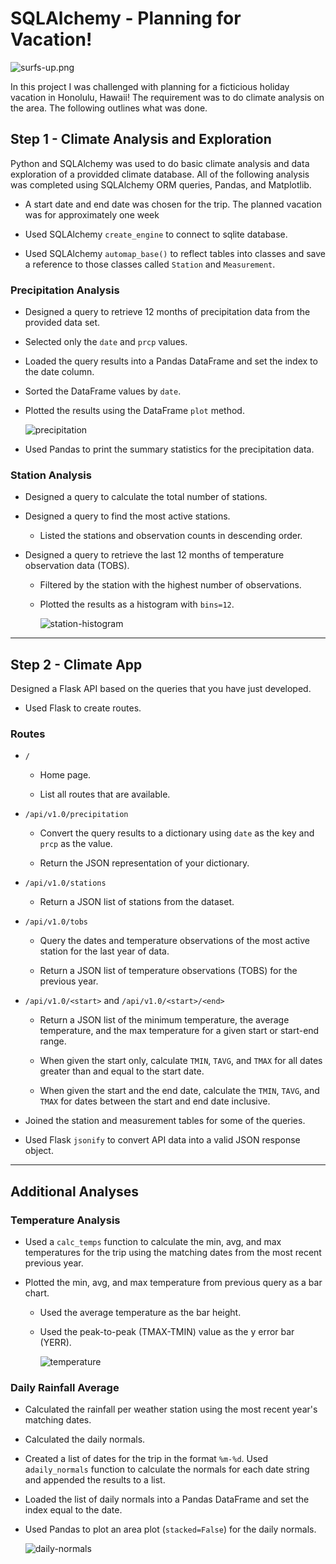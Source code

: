 # SQLAlchemy - Planning for Vacation!

![surfs-up.png](Images/surfs-up.png)

In this project I was challenged with planning for a ficticious holiday vacation in Honolulu, Hawaii! The requirement was to do climate analysis on the area. The following outlines what was done.

## Step 1 - Climate Analysis and Exploration

Python and SQLAlchemy was used to do basic climate analysis and data exploration of a providded climate database. All of the following analysis was completed using SQLAlchemy ORM queries, Pandas, and Matplotlib.

* A start date and end date was chosen for the trip. The planned vacation was for approximately one week

* Used SQLAlchemy `create_engine` to connect to sqlite database.

* Used SQLAlchemy `automap_base()` to reflect tables into classes and save a reference to those classes called `Station` and `Measurement`.

### Precipitation Analysis

* Designed a query to retrieve 12 months of precipitation data from the provided data set.

* Selected only the `date` and `prcp` values.

* Loaded the query results into a Pandas DataFrame and set the index to the date column.

* Sorted the DataFrame values by `date`.

* Plotted the results using the DataFrame `plot` method.

  ![precipitation](Images/Precipitation_Analysis.png)

* Used Pandas to print the summary statistics for the precipitation data.

### Station Analysis

* Designed a query to calculate the total number of stations.

* Designed a query to find the most active stations.

  * Listed the stations and observation counts in descending order.

* Designed a query to retrieve the last 12 months of temperature observation data (TOBS).

  * Filtered by the station with the highest number of observations.

  * Plotted the results as a histogram with `bins=12`.

    ![station-histogram](Images/Station_Histogram.png)

- - -

## Step 2 - Climate App

Designed a Flask API based on the queries that you have just developed.

* Used Flask to create routes.

### Routes

* `/`

  * Home page.

  * List all routes that are available.

* `/api/v1.0/precipitation`

  * Convert the query results to a dictionary using `date` as the key and `prcp` as the value.

  * Return the JSON representation of your dictionary.

* `/api/v1.0/stations`

  * Return a JSON list of stations from the dataset.

* `/api/v1.0/tobs`
  * Query the dates and temperature observations of the most active station for the last year of data.
  
  * Return a JSON list of temperature observations (TOBS) for the previous year.

* `/api/v1.0/<start>` and `/api/v1.0/<start>/<end>`

  * Return a JSON list of the minimum temperature, the average temperature, and the max temperature for a given start or start-end range.

  * When given the start only, calculate `TMIN`, `TAVG`, and `TMAX` for all dates greater than and equal to the start date.

  * When given the start and the end date, calculate the `TMIN`, `TAVG`, and `TMAX` for dates between the start and end date inclusive.

* Joined the station and measurement tables for some of the queries.

* Used Flask `jsonify` to convert API data into a valid JSON response object.

- - -

## Additional Analyses

### Temperature Analysis

* Used a `calc_temps` function to calculate the min, avg, and max temperatures for the trip using the matching dates from the most recent previous year. 

* Plotted the min, avg, and max temperature from previous query as a bar chart.

  * Used the average temperature as the bar height.

  * Used the peak-to-peak (TMAX-TMIN) value as the y error bar (YERR).

    ![temperature](Images/Trip_Avg_Temp_Analysis.png)

### Daily Rainfall Average

* Calculated the rainfall per weather station using the most recent year's matching dates.

* Calculated the daily normals. 

* Created a list of dates for the trip in the format `%m-%d`. Used a`daily_normals` function to calculate the normals for each date string and appended the results to a list.

* Loaded the list of daily normals into a Pandas DataFrame and set the index equal to the date.

* Used Pandas to plot an area plot (`stacked=False`) for the daily normals.

  ![daily-normals](Images/Daily_Normals.png)

